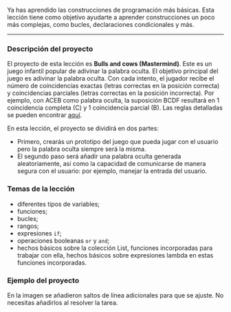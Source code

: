 Ya has aprendido las construcciones de programación más básicas. Esta lección tiene como objetivo ayudarte a aprender construcciones un poco más complejas, como bucles, declaraciones condicionales y más.

----

### Descripción del proyecto

El proyecto de esta lección es **Bulls and cows (Mastermind)**. Este es un juego infantil popular de adivinar la palabra oculta. El objetivo principal del juego es adivinar la palabra oculta. Con cada intento, el jugador recibe el número de coincidencias exactas (letras correctas en la posición correcta) y coincidencias parciales (letras correctas en la posición incorrecta). Por ejemplo, con ACEB como palabra oculta, la suposición BCDF resultará en 1 coincidencia completa (C) y 1 coincidencia parcial (B). Las reglas detalladas se pueden encontrar [aquí](https://en.wikipedia.org/wiki/Bulls_and_Cows).

En esta lección, el proyecto se dividirá en dos partes:
- Primero, crearás un prototipo del juego que pueda jugar con el usuario pero la palabra oculta siempre será la misma.
- El segundo paso será añadir una palabra oculta generada aleatoriamente, así como la capacidad de comunicarse de manera segura con el usuario: por ejemplo, manejar la entrada del usuario.

### Temas de la lección

- diferentes tipos de variables;
- funciones;
- bucles;
- rangos;
- expresiones `if`;
- operaciones booleanas `or` y `and`;
- hechos básicos sobre la colección List, funciones incorporadas para trabajar con ella, hechos básicos sobre expresiones lambda en estas funciones incorporadas.

### Ejemplo del proyecto

En la imagen se añadieron saltos de línea adicionales para que se ajuste. No necesitas añadirlos al resolver la tarea.